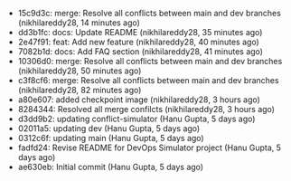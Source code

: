 - 15c9d3c: merge: Resolve all conflicts between main and dev branches (nikhilareddy28, 14 minutes ago)
- dd3b1fc: docs: Update README (nikhilareddy28, 35 minutes ago)
- 2e47f91: feat: Add new feature (nikhilareddy28, 40 minutes ago)
- 7082b1d: docs: Add FAQ section (nikhilareddy28, 41 minutes ago)
- 10306d0: merge: Resolve all conflicts between main and dev branches (nikhilareddy28, 50 minutes ago)
- c3f8cf6: merge: Resolve all conflicts between main and dev branches (nikhilareddy28, 82 minutes ago)
- a80e607: added checkpoint image (nikhilareddy28, 3 hours ago)
- 8284344: Resolved all merge confilcts (nikhilareddy28, 3 hours ago)
- d3dd9b2: updating conflict-simulator (Hanu Gupta, 5 days ago)
- 02011a5: updating dev (Hanu Gupta, 5 days ago)
- 0312c6f: updating main (Hanu Gupta, 5 days ago)
- fadfd24: Revise README for DevOps Simulator project (Hanu Gupta, 5 days ago)
- ae630eb: Initial commit (Hanu Gupta, 5 days ago)